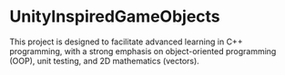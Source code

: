 # UnityInspiredGameObjects
This project is designed to facilitate advanced learning in C++ programming, with a strong emphasis on object-oriented programming (OOP), unit testing, and 2D mathematics (vectors).
